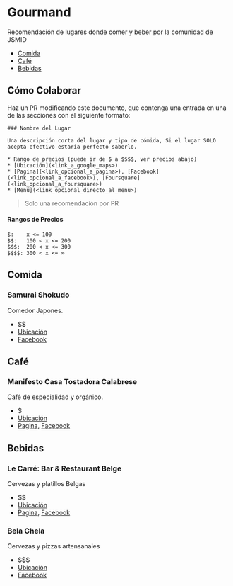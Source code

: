 # Gourmand

Recomendación de lugares donde comer y beber por la comunidad de JSMID

* [Comida](#comida)
* [Café](#café)
* [Bebidas](#bebidas)

## Cómo Colaborar

Haz un PR modificando este documento, que contenga una entrada en una de las secciones con el siguiente formato:

```
### Nombre del Lugar

Una descripción corta del lugar y tipo de cómida, Si el lugar SOLO acepta efectivo estaria perfecto saberlo.

* Rango de precios (puede ir de $ a $$$$, ver precios abajo)
* [Ubicación](<link_a_google_maps>)
* [Pagina](<link_opcional_a_pagina>), [Facebook](<link_opcional_a_facebook>), [Foursquare](<link_opcional_a_foursquare>)
* [Menú](<link_opcional_directo_al_menu>)
```

> Solo una recomendación por PR

#### Rangos de Precios

```
$:    x <= 100
$$:   100 < x <= 200
$$$:  200 < x <= 300
$$$$: 300 < x <= ∞
```

## Comida

### Samurai Shokudo

Comedor Japones.

* $$
* [Ubicación](https://goo.gl/maps/Qw8Tinto8gT2)
* [Facebook](https://www.facebook.com/tamashokudo/)

## Café

### Manifesto Casa Tostadora Calabrese

Café de especialidad y orgánico.

* $
* [Ubicación](https://goo.gl/maps/tC4yHktKqjB2)
* [Pagina](http://manifesto.mx/), [Facebook](https://www.facebook.com/manifestoMID/)

## Bebidas

### Le Carré: Bar & Restaurant Belge

Cervezas y platillos Belgas

* $$
* [Ubicación](https://goo.gl/maps/v2Syvqb7Nq72)
* [Pagina](http://www.barlecarre.com/en/home/), [Facebook](https://www.facebook.com/lecarremid/?ref=aymt_homepage_panel)

### Bela Chela

Cervezas y pizzas artensanales

* $$$
* [Ubicación](https://goo.gl/maps/b39vGqcYyYm)
* [Facebook](https://www.facebook.com/pg/BelaChela.mx/about/?ref=page_internal)
